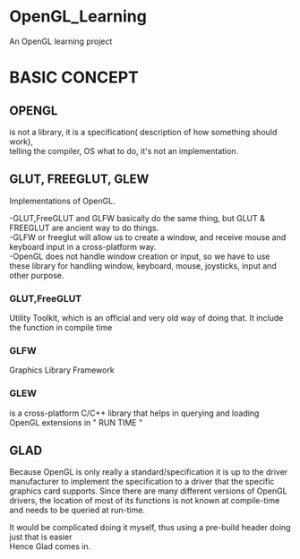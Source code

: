 # OpenGL_Learning

An OpenGL learning project

# BASIC CONCEPT

## OPENGL

is not a library, it is a specification( description of how something should work),<br/>
telling the compiler, OS what to do, it's not an implementation.

## GLUT, FREEGLUT, GLEW

Implementations of OpenGL.<br/>

-GLUT,FreeGLUT and GLFW basically do the same thing, but GLUT & FREEGLUT are ancient way to do things.<br/>
-GLFW or freeglut will allow us to create a window, and receive mouse and keyboard input in a cross-platform way.<br/>
-OpenGL does not handle window creation or input, so we have to use these library for handling window, keyboard, mouse, joysticks, input and other purpose.<br/>

### GLUT,FreeGLUT

Utility Toolkit, which is an official and very old way of doing that. It include the function in compile time

### GLFW

Graphics Library Framework

### GLEW

is a cross-platform C/C++ library that helps in querying and loading OpenGL extensions in <bold>" RUN TIME "</bold>

## GLAD

Because OpenGL is only really a standard/specification it is up to the driver manufacturer to implement the specification to a driver that the specific graphics card supports. Since there are many different versions of OpenGL drivers, the location of most of its functions is not known at compile-time and needs to be queried at run-time.<br/>

It would be complicated doing it myself, thus using a pre-build header doing just that is easier<br/> Hence Glad comes in.<br/>
